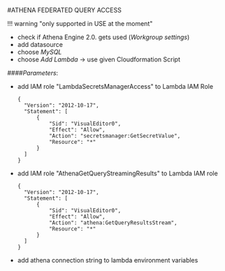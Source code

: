 #ATHENA FEDERATED QUERY ACCESS

!!!  warning "only supported in USE at the moment"
* check if Athena Engine 2.0. gets used (_Workgroup settings_)
* add datasource
* choose _MySQL_
* choose _Add Lambda_ -> use given Cloudformation Script

####_Parameters_:
* add IAM role "LambdaSecretsManagerAccess" to Lambda IAM Role
    ```
    {
      "Version": "2012-10-17",
      "Statement": [
          {
              "Sid": "VisualEditor0",
              "Effect": "Allow",
              "Action": "secretsmanager:GetSecretValue",
              "Resource": "*"
          }
      ]
    }
    ```
* add IAM role "AthenaGetQueryStreamingResults" to Lambda IAM role
    ```  
    {
      "Version": "2012-10-17",
      "Statement": [
          {
              "Sid": "VisualEditor0",
              "Effect": "Allow",
              "Action": "athena:GetQueryResultsStream",
              "Resource": "*"
          }
      ]
    }
    ```
* add athena connection string to lambda environment variables